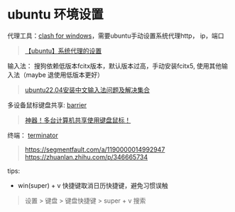 
# ubuntu 环境设置

代理工具：[clash for windows](https://github.com/Fndroid/clash_for_windows_pkg/releases)，需要ubuntu手动设置系统代理http，  ip，端口
> [【ubuntu】系统代理的设置](https://blog.csdn.net/u011119817/article/details/110856212)


输入法： 搜狗依赖低版本fcitx版本，默认版本过高，手动安装fcitx5, 使用其他输入法（maybe 退使用低版本更好） 
 > [ubuntu22.04安装中文输入法问题及解决集合](https://zhuanlan.zhihu.com/p/563224248)

多设备鼠标键盘共享: [barrier](https://github.com/debauchee/barrier)
> [神器！多台计算机共享使用键盘鼠标！](https://zhuanlan.zhihu.com/p/438815960)


终端： [terminator](https://gnome-terminator.readthedocs.io/en/latest/gettingstarted.html)

> https://segmentfault.com/a/1190000014992947
> https://zhuanlan.zhihu.com/p/346665734




tips:

- win(super) + v 快捷键取消日历快捷键，避免习惯误触

> 设置 > 键盘 > 键盘快捷键 > super + v 搜索








